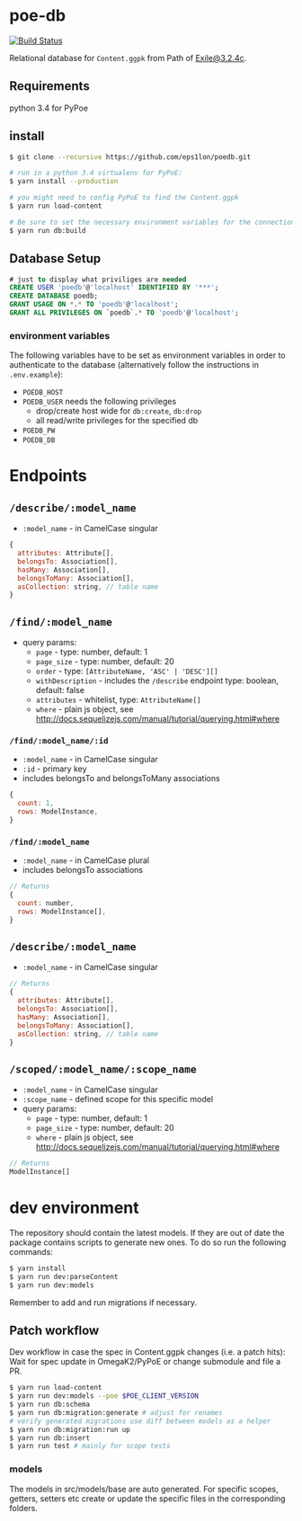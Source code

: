 # poe-db

[![Build Status](https://travis-ci.org/eps1lon/poe-db.svg?branch=master)](https://travis-ci.org/eps1lon/poe-db)

Relational database for `Content.ggpk` from Path of Exile@3.2.4c.

## Requirements

python 3.4 for PyPoe

## install

```bash
$ git clone --recursive https://github.com/eps1lon/poedb.git

# run in a python 3.4 virtualenv for PyPoE:
$ yarn install --production

# you might need to config PyPoE to find the Content.ggpk
$ yarn run load-content

# Be sure to set the necessary environment variables for the connection
$ yarn run db:build
```

## Database Setup

```sql
# just to display what priviliges are needed
CREATE USER 'poedb'@'localhost' IDENTIFIED BY '***';
CREATE DATABASE poedb;
GRANT USAGE ON *.* TO 'poedb'@'localhost';
GRANT ALL PRIVILEGES ON `poedb`.* TO 'poedb'@'localhost';
```

### environment variables

The following variables have to be set as environment variables in order to
authenticate to the database (alternatively follow the instructions in `.env.example`):

* `POEDB_HOST`
* `POEDB_USER` needs the following privileges
  * drop/create host wide for `db:create`, `db:drop`
  * all read/write privileges for the specified db
* `POEDB_PW`
* `POEDB_DB`

# Endpoints

## `/describe/:model_name`

* `:model_name` - in CamelCase singular

```javascript
{
  attributes: Attribute[],
  belongsTo: Association[],
  hasMany: Association[],
  belongsToMany: Association[],
  asCollection: string, // table name
}
```

## `/find/:model_name`

<!-- see src/controller/find -->

* query params:
  * `page` - type: number, default: 1
  * `page_size` - type: number, default: 20
  * `order` - type: `[AttributeName, 'ASC' | 'DESC'][]`
  * `withDescription` - includes the `/describe` endpoint type: boolean, default: false
  * `attributes` - whitelist, type: `AttributeName[]`
  * `where` - plain js object, see http://docs.sequelizejs.com/manual/tutorial/querying.html#where

### `/find/:model_name/:id`

* `:model_name` - in CamelCase singular
* `:id` - primary key
* includes belongsTo and belongsToMany associations

```javascript
{
  count: 1,
  rows: ModelInstance,
}
```

### `/find/:model_name`

* `:model_name` - in CamelCase plural
* includes belongsTo associations

```javascript
// Returns
{
  count: number,
  rows: ModelInstance[],
}
```

## `/describe/:model_name`

* `:model_name` - in CamelCase singular

```javascript
// Returns
{
  attributes: Attribute[],
  belongsTo: Association[],
  hasMany: Association[],
  belongsToMany: Association[],
  asCollection: string, // table name
}
```

## `/scoped/:model_name/:scope_name`

* `:model_name` - in CamelCase singular
* `:scope_name` - defined scope for this specific model
  <!-- see src/controller/find -->
* query params:
  * `page` - type: number, default: 1
  * `page_size` - type: number, default: 20
  * `where` - plain js object, see http://docs.sequelizejs.com/manual/tutorial/querying.html#where

```javascript
// Returns
ModelInstance[]
```

# dev environment

The repository should contain the latest models. If they are out of date
the package contains scripts to generate new ones. To do so run the following
commands:

```bash
$ yarn install
$ yarn run dev:parseContent
$ yarn run dev:models
```

Remember to add and run migrations if necessary.

## Patch workflow

Dev workflow in case the spec in Content.ggpk changes (i.e. a patch hits):
Wait for spec update in OmegaK2/PyPoE or change submodule and file a PR.

```bash
$ yarn run load-content
$ yarn run dev:models --poe $POE_CLIENT_VERSION
$ yarn run db:schema
$ yarn run db:migration:generate # adjust for renames
# verify generated migrations use diff between models as a helper
$ yarn run db:migration:run up
$ yarn run db:insert
$ yarn run test # mainly for scope tests
```

### models

The models in src/models/base are auto generated. For specific scopes,
getters, setters etc create or update the specific files in the corresponding folders.
